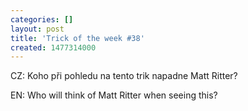 ```yaml
---
categories: []
layout: post
title: 'Trick of the week #38'
created: 1477314000
---
```

CZ: Koho při pohledu na tento trik napadne Matt Ritter?<br />
EN: Who will think of Matt Ritter when seeing this?<br />
<br />
<div class="youtube-player" data-id="e5MGjxsJzc4"></div>
